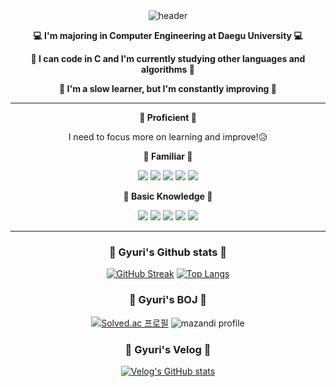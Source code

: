 <div align="center">
  <img src="https://capsule-render.vercel.app/api?type=waving&color=ead1dc&height=150&section=header&text=GyuriKim's%20Github&fontColor=ffffff&fontSize=50&animation=twinkling&fontAlignY=55" alt="header">
</div>

<div align="center">
  <p><strong>💻 I'm majoring in Computer Engineering at Daegu University 💻</strong></p>
  <p><strong>🍒 I can code in C and I'm currently studying other languages and algorithms 🍒</strong></p>
  <p><strong>🌻 I'm a slow learner, but I'm constantly improving 🌻</strong></p>
</div>

<div align="center">
  <hr>
  <p><strong>💜 Proficient 💜</strong></p>
   I need to focus more on learning and improve!😥
  <p><strong>🖤 Familiar 🖤</strong></p>
   <img src="https://img.shields.io/badge/c-A8B9CC?style=for-the-badge&logo=C&logoColor=white">
  <img src="https://img.shields.io/badge/Github-181717?style=for-the-badge&logo=Github&logoColor=white">
  <img src="https://img.shields.io/badge/Java-007396?style=for-the-badge&logo=OpenJDK&logoColor=white"/>
  <img src="https://img.shields.io/badge/javascript-F7DF1E?style=for-the-badge&logo=javascript&logoColor=white"/>
  <img src="https://img.shields.io/badge/css3-1572B6?style=for-the-badge&logo=css3&logoColor=white">
  
  <p><strong>🤍 Basic Knowledge 🤍</strong></p>
  <img src="https://img.shields.io/badge/Git-F05032?style=for-the-badge&logo=Git&logoColor=white">
  <img src="https://img.shields.io/badge/oracle-F80000?style=for-the-badge&logo=oracle&logoColor=white">
  <img src="https://img.shields.io/badge/spring-6DB33F?style=for-the-badge&logo=Spring&logoColor=white">
  <img src="https://img.shields.io/badge/python-3776AB?style=for-the-badge&logo=python&logoColor=white">
  <img src="https://img.shields.io/badge/opengl-5586A4?style=for-the-badge&logo=opengl&logoColor=white">
  <hr>
</div>

<h3 align="center">🌟 Gyuri's Github stats 🌟</h3>
<div align="center">
  <a href="https://git.io/streak-stats"><img src="https://streak-stats.demolab.com?user=GyuriKimgr&theme=rose&hide_border=true" alt="GitHub Streak"></a>
  <a href="https://github.com/anuraghazra/github-readme-stats"><img src="https://github-readme-stats.vercel.app/api/top-langs/?username=GyuriKimgr&layout=donut" alt="Top Langs"></a>
</div>

<h3 align="center">💫 Gyuri's BOJ 💫</h3>
<div align="center">
  <a href="https://solved.ac/{kls1211}"><img src="http://mazassumnida.wtf/api/v2/generate_badge?boj=kls1211" alt="Solved.ac 프로필"></a>
  <img src="http://mazandi.herokuapp.com/api?handle=kls1211&theme=warm" alt="mazandi profile">
</div>

<h3 align="center">🎀 Gyuri's Velog 🎀</h3>
<div align="center">
  <a href="https://velog.io/@darin"><img src="https://velog-readme-stats.vercel.app/api?name=darin" alt="Velog's GitHub stats"></a>
</div>
